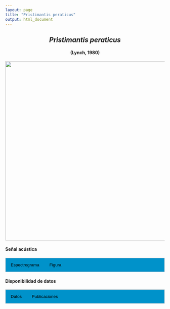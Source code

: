 ```yaml
---
layout: page
title: "Pristimantis peraticus"
output: html_document
---
```


<style>
/* Simplified CSS for tabs */
.tab {
  overflow: hidden;
  border: 1px solid #ccc;
  background-color: #0092ca;
}
.tab button {
  background-color: inherit;
  float: left;
  border: none;
  cursor: pointer;
  padding: 14px 16px;
  transition: background-color 0.3s;
}
.tab button:hover {
  background-color: #ddd;
}
.tab button.active {
  background-color: #ccc;
}
.tabcontent {
  display: none;
  padding: 6px 12px;
  border: 1px solid #ccc;
  border-top: none;
}
.audio-container {
  margin-bottom: 10px;
}
body h1 {
  display: none;
}
</style>

<script>
function openTab(evt, tabName) {
  document.querySelectorAll('.tabcontent').forEach(tab => tab.style.display = "none");
  document.querySelectorAll('.tablinks').forEach(link => link.classList.remove('active'));
  document.getElementById(tabName).style.display = "block";
  evt.currentTarget.classList.add('active');
}
</script>

<!-- Species presentation -->
<div style="text-align: center;">
  <h2><i>Pristimantis peraticus</i></h2>
  <h4>(Lynch, 1980)</h4>
  <img src="{{ site.baseurl }}/images/especie_Pristimantis_peraticus.png" style="width:15cm;">
</div>

#### Señal acústica

<!-- Tabs section -->
<div class="tab">
  <button class="tablinks" onclick="openTab(event, 'Espectro')">Espectrograma</button>
  <button class="tablinks" onclick="openTab(event, 'fig')">Figura</button>
</div>

<!-- Seccion Espectrograma -->
<div id="Espectro" class="tabcontent" style="text-align: center;">
  <video width="100%" height="auto" controls>
    <source src="{{ site.baseurl }}/Espectrograms/dyna_Pristimantis_peraticus.mp4" type="video/mp4">
    Tu navegador no soporta el elemento de video.
  </video>
</div>

<!-- Seccion Figura -->
<div id="fig" class="tabcontent" style="text-align: center;">
  <img src="{{ site.baseurl }}/images/spec_Pristimantis_peraticus.png" style="width:15cm;">
</div>

#### Disponibilidad de datos

<!-- Tabs section -->
<div class="tab">
  <button class="tablinks" onclick="openTab(event, 'dat')">Datos</button>
  <button class="tablinks" onclick="openTab(event, 'pubs')">Publicaciones</button>
</div>

<!-- Seccion Datos -->
<div id="dat" class="tabcontent">
  <p><strong>Disponible en Figshare</strong></p>
  <p>Duarte-Marín, S. (2024). Pristimantis peraticus. figshare. Media.  
    <a href="https://doi.org/10.6084/m9.figshare.25321696.v2" target="_blank">https://doi.org/10.6084/m9.figshare.25321696.v2</a>
  </p>
</div>

<!-- Seccion Publicaciones -->
<div id="pubs" class="tabcontent">
  <p><strong>Duarte-Marín, S.</strong> 2024. The advertisement call of the robber frog <i>Pristimantis peraticus</i> in a population from the eastern slope of the Colombian central Andes. <i>The Herpetological Bulletin</i> 170: 38–41.  
  <a href="https://doi.org/10.33256/hb170.3841" target="_blank">https://doi.org/10.33256/hb170.3841.</a></p>

</div>
